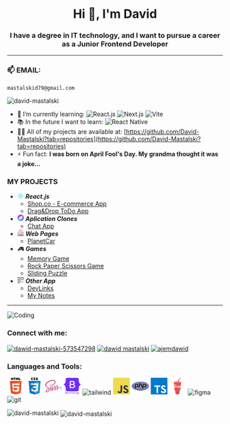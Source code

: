 <h1 align="center">Hi 👋, I'm David</h1>
<h3 align="center">I have a degree in IT technology, and I want to pursue a career as a Junior Frontend Developer</h3>

-----------------------------------------------------------------------------------------------------------------------------

### 📫 EMAIL: 
```
mastalskid79@gmail.com
``` 

<p align="left"> <img src="https://komarev.com/ghpvc/?username=david-mastalski&label=Profile%20views&color=0e75b6&style=flat" alt="david-mastalski" /> </p>

- 🌱 I’m currently learning:
![React.js](https://img.shields.io/badge/React-20232A?style=for-the-badge&logo=react&logoColor=61DAFB)
![Next.js](https://img.shields.io/badge/next%20js-000000?style=for-the-badge&logo=nextdotjs&logoColor=white)
![Vite](https://img.shields.io/badge/Vite-B73BFE?style=for-the-badge&logo=vite&logoColor=FFD62E)
- 📚 In the future I want to learn:
![React Native](https://img.shields.io/badge/react_native-%2320232a.svg?style=for-the-badge&logo=react&logoColor=%2361DAFB)
- 👨‍💻 All of my projects are available at: [https://github.com/David-Mastalski?tab=repositories](https://github.com/David-Mastalski?tab=repositories)
- ⚡ Fun fact: **I was born on April Fool's Day. My grandma thought it was a joke...**

### MY PROJECTS
- _<img width="15px" src="https://raw.githubusercontent.com/David-Mastalski/David-Mastalski/main/React_icon.png">  **React.js**_
  - [Shop.co - E-commerce App]()
  - [Drag&Drop ToDo App](https://github.com/David-Mastalski/To-Do-List)
- _<img width="15px" src="https://raw.githubusercontent.com/David-Mastalski/David-Mastalski/main/copy.png">  **Aplication Clones**_
  - [Chat App](https://github.com/David-Mastalski/Chat-App)
- _<img width="15px" src="https://raw.githubusercontent.com/David-Mastalski/David-Mastalski/main/webpage_icon.png">  **Web Pages**_
  - [PlanetCar](https://github.com/David-Mastalski/PlanetCar)
- _🎮 **Games**_
  - [Memory Game](https://github.com/David-Mastalski/Memory-Games)
  - [Rock Paper Scissors Game](https://github.com/David-Mastalski/Rock-Paper-Scissors-Game)
  - [Sliding Puzzle](https://github.com/David-Mastalski/Sliding-Puzzle-Game)
- _<img width="15px" src="https://raw.githubusercontent.com/David-Mastalski/David-Mastalski/main/otherFile_icon.png">  **Other App**_
  - [DevLinks](https://github.com/David-Mastalski/DevLinks)
  - [My Notes](https://github.com/David-Mastalski/My-Notes)
 
-----------------------------------------------------------------------------------------------------------------------------

<img alt="Coding" width="400px" src="https://media.tenor.com/YZPnGuPeZv8AAAAd/coding.gif">

<h3 align="left">Connect with me:</h3>
<p align="left">
<a href="https://linkedin.com/in/dawid-mastalski-573547298" target="blank"><img align="center" src="https://raw.githubusercontent.com/rahuldkjain/github-profile-readme-generator/master/src/images/icons/Social/linked-in-alt.svg" alt="dawid-mastalski-573547298" height="30" width="40" /></a>
<a href="https://fb.com/dawid mastalski" target="blank"><img align="center" src="https://raw.githubusercontent.com/rahuldkjain/github-profile-readme-generator/master/src/images/icons/Social/facebook.svg" alt="dawid mastalski" height="30" width="40" /></a>
<a href="https://instagram.com/ajemdawid" target="blank"><img align="center" src="https://raw.githubusercontent.com/rahuldkjain/github-profile-readme-generator/master/src/images/icons/Social/instagram.svg" alt="ajemdawid" height="30" width="40" /></a>
</p>

<h3 align="left">Languages and Tools:</h3>
<p align="left"> 
<img src="https://raw.githubusercontent.com/devicons/devicon/master/icons/html5/html5-original-wordmark.svg" alt="html5" width="40" height="40"/>
<img src="https://raw.githubusercontent.com/devicons/devicon/master/icons/css3/css3-original-wordmark.svg" alt="css3" width="40" height="40"/>
<img src="https://raw.githubusercontent.com/devicons/devicon/master/icons/sass/sass-original.svg" alt="sass" width="40" height="40"/> 
<img src="https://raw.githubusercontent.com/devicons/devicon/master/icons/bootstrap/bootstrap-plain-wordmark.svg" alt="bootstrap" width="40" height="40"/>
<img src="https://www.vectorlogo.zone/logos/tailwindcss/tailwindcss-icon.svg" alt="tailwind" width="40" height="40"/>
<img src="https://raw.githubusercontent.com/devicons/devicon/master/icons/javascript/javascript-original.svg" alt="javascript" width="40" height="40"/> 
<img src="https://raw.githubusercontent.com/devicons/devicon/master/icons/php/php-original.svg" alt="php" width="40" height="40"/>
<img src="https://raw.githubusercontent.com/devicons/devicon/master/icons/typescript/typescript-original.svg" alt="typescript" width="40" height="40"/> 
<img src="https://raw.githubusercontent.com/devicons/devicon/master/icons/gulp/gulp-plain.svg" alt="gulp" width="40" height="40"/>
<img src="https://www.vectorlogo.zone/logos/figma/figma-icon.svg" alt="figma" width="40" height="40"/> 
<img src="https://www.vectorlogo.zone/logos/git-scm/git-scm-icon.svg" alt="git" width="40" height="40"/>
</p>

<p><img align="left" src="https://github-readme-stats.vercel.app/api/top-langs?username=david-mastalski&show_icons=true&locale=en&layout=compact" alt="david-mastalski" /></p>

<p>&nbsp;<img align="center" src="https://github-readme-stats.vercel.app/api?username=david-mastalski&show_icons=true&locale=en" alt="david-mastalski" /></p>
